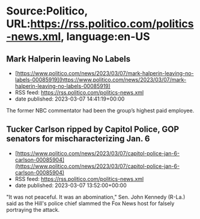 # Source:Politico, URL:https://rss.politico.com/politics-news.xml, language:en-US

## Mark Halperin leaving No Labels
 - [https://www.politico.com/news/2023/03/07/mark-halperin-leaving-no-labels-00085919](https://www.politico.com/news/2023/03/07/mark-halperin-leaving-no-labels-00085919)
 - RSS feed: https://rss.politico.com/politics-news.xml
 - date published: 2023-03-07 14:41:19+00:00

The former NBC commentator had been the group’s highest paid employee.

## Tucker Carlson ripped by Capitol Police, GOP senators for mischaracterizing Jan. 6
 - [https://www.politico.com/news/2023/03/07/capitol-police-jan-6-carlson-00085904](https://www.politico.com/news/2023/03/07/capitol-police-jan-6-carlson-00085904)
 - RSS feed: https://rss.politico.com/politics-news.xml
 - date published: 2023-03-07 13:52:00+00:00

"It was not peaceful. It was an abomination," Sen. John Kennedy (R-La.) said as the Hill's police chief slammed the Fox News host for falsely portraying the attack.

